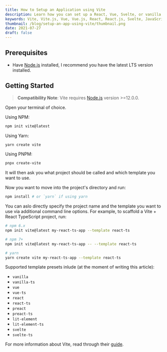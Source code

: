 ```yaml
---
title: How to Setup an Application using Vite
description: Learn how you can set up a React, Vue, Svelte, or vanilla JavaScript app using Vite.
keywords: Vite, Vite.js, Vue, Vue.js, React, React.js, Svelte, JavaScript, JS, TypeScript, TS, Node, Node.js
thumbnail: /blog/setup-an-app-using-vite/thumbnail.png
date: 2021-07-27
draft: false
---
```


## Prerequisites

- Have [Node.js](/blog/install-nodejs-and-npm) installed, I recommend you have the latest LTS version installed.

## Getting Started

> **Compatibility Note**: Vite requires [Node.js](https://nodejs.org/en/) version >=12.0.0.

Open your terminal of choice.

Using NPM:

```bash
npm init vite@latest
```

Using Yarn:

```bash
yarn create vite
```

Using PNPM:

```bash
pnpx create-vite
```

It will then ask you what project should be called and which template you want to use.

Now you want to move into the project's directory and run:

```bash
npm install # or `yarn` if using yarn
```

You can aslo directly specify the project name and the template you want to use via additional command line options. For example, to scaffold a Vite + React TypeScript project, run:

```bash
# npm 6.x
npm init vite@latest my-react-ts-app --template react-ts

# npm 7+
npm init vite@latest my-react-ts-app -- --template react-ts

# yarn
yarn create vite my-react-ts-app --template react-ts
```

Supported template presets inlude (at the moment of writing this article):

- `vanilla`
- `vanilla-ts`
- `vue`
- `vue-ts`
- `react`
- `react-ts`
- `preact`
- `preact-ts`
- `lit-element`
- `lit-element-ts`
- `svelte`
- `svelte-ts`

For more information about Vite, read through their [guide](https://vitejs.dev/guide).